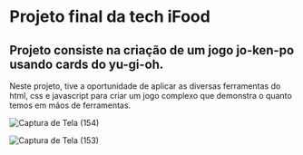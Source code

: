 # Projeto final da tech iFood

## Projeto consiste na criação de um jogo jo-ken-po usando cards do yu-gi-oh.

Neste projeto, tive a oportunidade de aplicar as diversas ferramentas do html, css e javascript para criar um jogo complexo que demonstra o quanto temos em mãos de ferramentas.


![Captura de Tela (154)](https://github.com/MKawan/desafio-04-create-game-Yu-Gi-Oh-card/assets/51447066/ae327439-4662-427c-b157-88585e674f2e)


![Captura de Tela (153)](https://github.com/MKawan/desafio-04-create-game-Yu-Gi-Oh-card/assets/51447066/d396e10d-2f37-4d72-8ff3-93b16c25d5ab)

